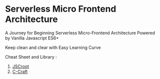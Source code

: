# Serverless Micro Frontend Architecture

A Journey for Beginning Serverless Micro-Frontend Architecture Powered by Vanilla Javascript ES6+

Keep clean and clear with Easy Learning Curve

Cheat Sheet and Library : 
1. [JSCroot](https://jscroot.github.io/)
2. [C-Craft](https://c-craftjs.github.io/)

